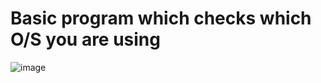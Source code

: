 # Basic program which checks which O/S you are using

![image](https://user-images.githubusercontent.com/91537105/149558262-1cd71451-8dec-40f1-be78-df39dcf1ab53.png)

